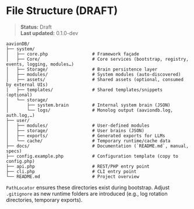 # File Structure (DRAFT)

> **Status:** Draft  
> **Last updated:** 0.1.0-dev

```
aavionDB/
├── system/
│   ├── core.php                 # Framework façade
│   ├── Core/                    # Core services (bootstrap, registry, events, logging, modules…)
│   ├── Storage/                 # Brain persistence layer
│   ├── modules/                 # System modules (auto-discovered)
│   ├── assets/                  # Shared assets (optional, consumed by external UIs)
│   ├── templates/               # Shared templates/snippets (optional)
│   └── storage/
│       ├── system.brain         # Internal system brain (JSON)
│       └── logs/                # Monolog output (aaviondb.log, auth.log,…)
├── user/
│   ├── modules/                 # User-defined modules
│   ├── storage/                 # User brains (JSON)
│   ├── exports/                 # Generated exports for LLMs
│   └── cache/                   # Temporary runtime/cache data
├── docs/                        # Documentation (`README.md`, manual, specs)
├── config.example.php           # Configuration template (copy to config.php)
├── api.php                      # REST/PHP entry point
├── cli.php                      # CLI entry point
└── README.md                    # Project overview
```

`PathLocator` ensures these directories exist during bootstrap. Adjust `.gitignore` as new runtime folders are introduced (e.g., log rotation directories, temporary exports).
